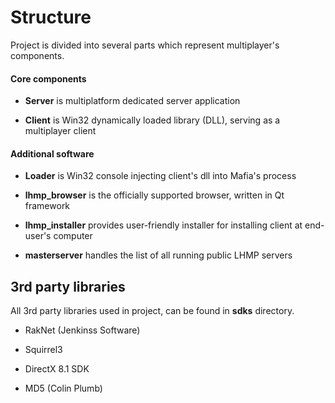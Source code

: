 # Structure

Project is divided into several parts which represent multiplayer's components.

#### Core components

- **Server** is multiplatform dedicated server application

- **Client** is Win32 dynamically loaded library (DLL), serving as a multiplayer client
#### Additional software

- **Loader** is Win32 console injecting client's dll into Mafia's process

- **lhmp_browser** is the officially supported browser, written in Qt framework

- **lhmp_installer** provides user-friendly installer for installing client at end-user's computer

- **masterserver** handles the list of all running public LHMP servers


## 3rd party libraries 

All 3rd party libraries used in project, can be found in **sdks** directory.

- RakNet (Jenkinss Software)
- Squirrel3

- DirectX 8.1 SDK

- MD5 (Colin Plumb)